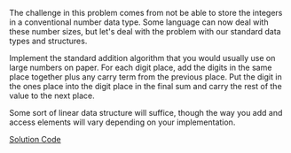 The challenge in this problem comes from not be able to store the integers in a conventional number data type. 
Some language can now deal with these number sizes, but let's deal with the problem with our standard data types and structures.

Implement the standard addition algorithm that you would usually use on large numbers on paper. 
For each digit place, add the digits in the same place together plus any carry term from the previous place.
Put the digit in the ones place into the digit place in the final sum and carry the rest of the value to the next place.

Some sort of linear data structure will suffice, though the way you add and access elements will vary depending on your implementation.

[Solution Code](https://github.com/zhaohanson1/project_euler_plus/blob/master/013%20-%20Large%20Sum/solution.cpp)
